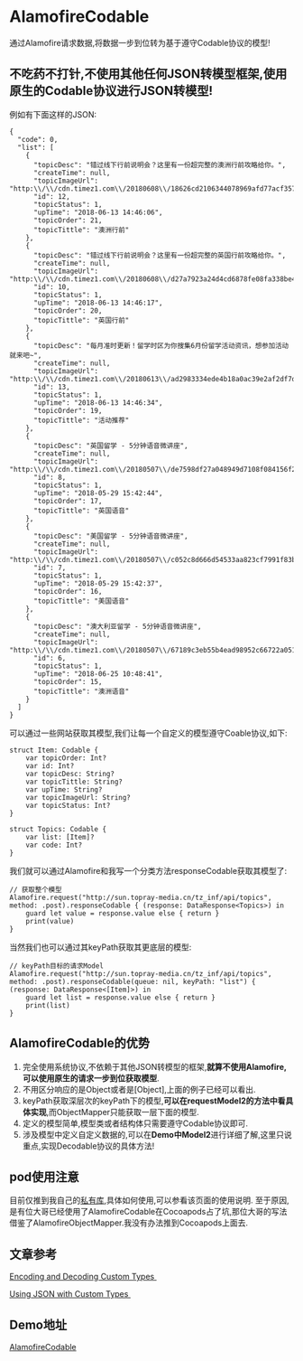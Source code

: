 # AlamofireCodable
通过Alamofire请求数据,将数据一步到位转为基于遵守Codable协议的模型!
## 不吃药不打针,不使用其他任何JSON转模型框架,使用原生的Codable协议进行JSON转模型!
例如有下面这样的JSON:

```
{
  "code": 0,
  "list": [
    {
      "topicDesc": "错过线下行前说明会？这里有一份超完整的澳洲行前攻略给你。",
      "createTime": null,
      "topicImageUrl": "http:\\/\\/cdn.timez1.com\\/20180608\\/18626cd2106344078969afd77acf3572.jpg",
      "id": 12,
      "topicStatus": 1,
      "upTime": "2018-06-13 14:46:06",
      "topicOrder": 21,
      "topicTittle": "澳洲行前"
    },
    {
      "topicDesc": "错过线下行前说明会？这里有一份超完整的英国行前攻略给你。",
      "createTime": null,
      "topicImageUrl": "http:\\/\\/cdn.timez1.com\\/20180608\\/d27a7923a24d4cd6878fe08fa338be45.jpg",
      "id": 10,
      "topicStatus": 1,
      "upTime": "2018-06-13 14:46:17",
      "topicOrder": 20,
      "topicTittle": "英国行前"
    },
    {
      "topicDesc": "每月准时更新！留学时区为你搜集6月份留学活动资讯，想参加活动就来吧~",
      "createTime": null,
      "topicImageUrl": "http:\\/\\/cdn.timez1.com\\/20180613\\/ad2983334ede4b18a0ac39e2af2df7de.jpg",
      "id": 13,
      "topicStatus": 1,
      "upTime": "2018-06-13 14:46:34",
      "topicOrder": 19,
      "topicTittle": "活动推荐"
    },
    {
      "topicDesc": "英国留学 - 5分钟语音微讲座",
      "createTime": null,
      "topicImageUrl": "http:\\/\\/cdn.timez1.com\\/20180507\\/de7598df27a048949d7108f084156f2e.jpg",
      "id": 8,
      "topicStatus": 1,
      "upTime": "2018-05-29 15:42:44",
      "topicOrder": 17,
      "topicTittle": "英国语音"
    },
    {
      "topicDesc": "美国留学 - 5分钟语音微讲座",
      "createTime": null,
      "topicImageUrl": "http:\\/\\/cdn.timez1.com\\/20180507\\/c052c8d666d54533aa823cf7991f83b6.jpg",
      "id": 7,
      "topicStatus": 1,
      "upTime": "2018-05-29 15:42:37",
      "topicOrder": 16,
      "topicTittle": "美国语音"
    },
    {
      "topicDesc": "澳大利亚留学 - 5分钟语音微讲座",
      "createTime": null,
      "topicImageUrl": "http:\\/\\/cdn.timez1.com\\/20180507\\/67189c3eb55b4ead98952c66722a0515.jpg",
      "id": 6,
      "topicStatus": 1,
      "upTime": "2018-06-25 10:48:41",
      "topicOrder": 15,
      "topicTittle": "澳洲语音"
    }
  ]
}
```

可以通过一些网站获取其模型,我们让每一个自定义的模型遵守Coable协议,如下:

```
struct Item: Codable {
    var topicOrder: Int?
    var id: Int?
    var topicDesc: String?
    var topicTittle: String?
    var upTime: String?
    var topicImageUrl: String?
    var topicStatus: Int?
}

struct Topics: Codable {
    var list: [Item]?
    var code: Int?
}
```

我们就可以通过Alamofire和我写一个分类方法responseCodable获取其模型了:

```
// 获取整个模型
Alamofire.request("http://sun.topray-media.cn/tz_inf/api/topics", method: .post).responseCodable { (response: DataResponse<Topics>) in
	guard let value = response.value else { return }
  	print(value)
}
```

当然我们也可以通过其keyPath获取其更底层的模型:

```
// keyPath目标的请求Model
Alamofire.request("http://sun.topray-media.cn/tz_inf/api/topics", method: .post).responseCodable(queue: nil, keyPath: "list") { (response: DataResponse<[Item]>) in
	guard let list = response.value else { return }
	print(list)
}
```
## AlamofireCodable的优势
1.	完全使用系统协议,不依赖于其他JSON转模型的框架,**就算不使用Alamofire,可以使用原生的请求一步到位获取模型**.
2. 不用区分响应的是Object或者是[Object],上面的例子已经可以看出.
3. keyPath获取深层次的keyPath下的模型,**可以在requestModel2的方法中看具体实现**,而ObjectMapper只能获取一层下面的模型.
4. 定义的模型简单,模型类或者结构体只需要遵守Codable协议即可.
5. 涉及模型中定义自定义数据的,可以在**Demo中Model2**进行详细了解,这里只说重点,实现Decodable协议的具体方法!

## pod使用注意
目前仅推到我自己的[私有库](https://github.com/seasonZhu/AlamofireCodable),具体如何使用,可以参看该页面的使用说明.
至于原因,是有位大哥已经使用了AlamofireCodable在Cocoapods占了坑,那位大哥的写法借鉴了AlamofireObjectMapper.我没有办法推到Cocoapods上面去.

## 文章参考
[Encoding and Decoding Custom Types ](https://developer.apple.com/documentation/foundation/archives_and_serialization/encoding_and_decoding_custom_types)

[Using JSON with Custom Types ](https://developer.apple.com/documentation/foundation/archives_and_serialization/using_json_with_custom_types)

## Demo地址
[AlamofireCodable](https://github.com/seasonZhu/AlamofireCodable)

